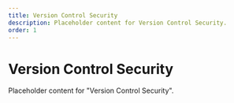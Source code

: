 ```yaml
---
title: Version Control Security
description: Placeholder content for Version Control Security.
order: 1
---
```


# Version Control Security

Placeholder content for "Version Control Security".
